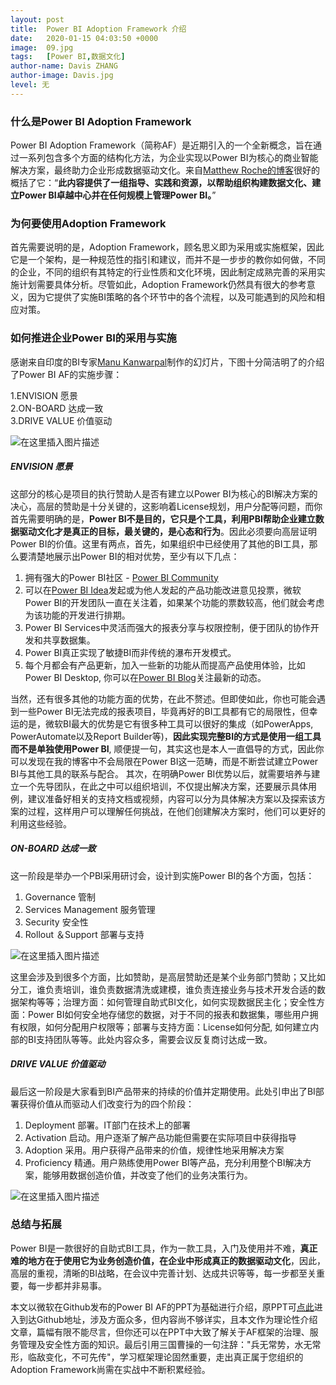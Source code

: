 ```yaml
---
layout: post
title:  Power BI Adoption Framework 介绍
date:   2020-01-15 04:03:50 +0000
image:  09.jpg
tags:   [Power BI,数据文化]
author-name: Davis ZHANG
author-image: Davis.jpg
level: 无
---
```


### 什么是Power BI Adoption Framework

Power BI Adoption Framework（简称AF）是近期引入的一个全新概念，旨在通过一系列包含多个方面的结构化方法，为企业实现以Power BI为核心的商业智能解决方案，最终助力企业形成数据驱动文化。来自[Matthew Roche的博客](https://ssbipolar.com/2019/12/12/the-power-bi-adoption-framework-its-power-bi-af/amp/)很好的概括了它：“**此内容提供了一组指导、实践和资源，以帮助组织构建数据文化、建立Power BI卓越中心并在任何规模上管理Power BI。**”

### 为何要使用Adoption Framework

首先需要说明的是，Adoption Framework，顾名思义即为采用或实施框架，因此它是一个架构，是一种规范性的指引和建议，而并不是一步步的教你如何做，不同的企业，不同的组织有其特定的行业性质和文化环境，因此制定成熟完善的采用实施计划需要具体分析。尽管如此，Adoption Framework仍然具有很大的参考意义，因为它提供了实施BI策略的各个环节中的各个流程，以及可能遇到的风险和相应对策。

### 如何推进企业Power BI的采用与实施

感谢来自印度的BI专家[Manu Kanwarpal](https://www.linkedin.com/in/manukanwarpal/)制作的幻灯片，下图十分简洁明了的介绍了Power BI AF的实施步骤：

1.ENVISION 愿景  
2.ON-BOARD 达成一致  
3.DRIVE VALUE 价值驱动  

![在这里插入图片描述](https://img-blog.csdnimg.cn/20200114224922110.png?x-oss-process=image/watermark,type_ZmFuZ3poZW5naGVpdGk,shadow_10,text_d3d3LmQtYmkudGVjaA==,size_16,color_FFFFFF,t_70)

##### ENVISION 愿景

这部分的核心是项目的执行赞助人是否有建立以Power BI为核心的BI解决方案的决心，高层的赞助是十分关键的，这影响着License规划，用户分配等问题，而你首先需要明确的是，**Power BI不是目的，它只是个工具，利用PBI帮助企业建立数据驱动文化才是真正的目标，最关键的，是心态和行为**。因此必须要向高层证明Power BI的价值。这里有两点，首先，如果组织中已经使用了其他的BI工具，那么要清楚地展示出Power BI的相对优势，至少有以下几点：
1. 拥有强大的Power BI社区 - [Power BI Community](https://community.powerbi.com/)
2. 可以在[Power BI Idea](https://idea.powerBI.com)发起或为他人发起的产品功能改进意见投票，微软Power BI的开发团队一直在关注着，如果某个功能的票数较高，他们就会考虑为该功能的开发进行排期。
3. Power BI Services中灵活而强大的报表分享与权限控制，便于团队的协作开发和共享数据集。
4. Power BI真正实现了敏捷BI而非传统的瀑布开发模式。
5. 每个月都会有产品更新，加入一些新的功能从而提高产品使用体验，比如Power BI Desktop, 你可以在[Power BI Blog](https://powerbi.microsoft.com/en-us/blog/)关注最新的动态。

当然，还有很多其他的功能方面的优势，在此不赘述。但即使如此，你也可能会遇到一些Power BI无法完成的报表项目，毕竟再好的BI工具都有它的局限性，但幸运的是，微软BI最大的优势是它有很多种工具可以很好的集成（如PowerApps, PowerAutomate以及Report Builder等)，**因此实现完整BI的方式是使用一组工具而不是单独使用Power BI**, 顺便提一句，其实这也是本人一直倡导的方式，因此你可以发现在我的博客中不会局限在Power BI这一范畴，而是不断尝试建立Power BI与其他工具的联系与配合。
其次，在明确Power BI优势以后，就需要培养与建立一个先导团队，在此之中可以组织培训，不仅提出解决方案，还要展示具体用例，建议准备好相关的支持文档或视频，内容可以分为具体解决方案以及探索该方案的过程，这样用户可以理解任何挑战，在他们创建解决方案时，他们可以更好的利用这些经验。

##### ON-BOARD 达成一致

这一阶段是举办一个PBI采用研讨会，设计到实施Power BI的各个方面，包括：
1. Governance 管制
2. Services Management 服务管理
3. Security 安全性
4. Rollout ＆Support 部署与支持

![在这里插入图片描述](https://img-blog.csdnimg.cn/2020011500123488.png?x-oss-process=image/watermark,type_ZmFuZ3poZW5naGVpdGk,shadow_10,text_d3d3LmQtYmkudGVjaA==,size_16,color_FFFFFF,t_70)

这里会涉及到很多个方面，比如赞助，是高层赞助还是某个业务部门赞助；又比如分工，谁负责培训，谁负责数据清洗或建模，谁负责连接业务与技术开发合适的数据架构等等；治理方面：如何管理自助式BI文化，如何实现数据民主化；安全性方面：Power BI如何安全地存储您的数据，对于不同的报表和数据集，哪些用户拥有权限，如何分配用户权限等；部署与支持方面：License如何分配, 如何建立内部的BI支持团队等等。此处内容众多，需要会议反复商讨达成一致。

##### DRIVE VALUE 价值驱动

最后这一阶段是大家看到BI产品带来的持续的价值并定期使用。此处引申出了BI部署获得价值从而驱动人们改变行为的四个阶段：
1. Deployment 部署。IT部门在技术上的部署
2. Activation 启动。用户逐渐了解产品功能但需要在实际项目中获得指导
3. Adoption 采用。用户获得产品带来的价值，规律性地采用解决方案
4. Proficiency 精通。用户熟练使用Power BI等产品，充分利用整个BI解决方案，能够用数据创造价值，并改变了他们的业务决策行为。

![在这里插入图片描述](https://img-blog.csdnimg.cn/20200115005604241.png?x-oss-process=image/watermark,type_ZmFuZ3poZW5naGVpdGk,shadow_10,text_d3d3LmQtYmkudGVjaA==,size_16,color_FFFFFF,t_70)

### 总结与拓展

Power BI是一款很好的自助式BI工具，作为一款工具，入门及使用并不难，**真正难的地方在于使用它为业务创造价值，在企业中形成真正的数据驱动文化**，因此，高层的重视，清晰的BI战略，在会议中完善计划、达成共识等等，每一步都至关重要，每一步都并非易事。

本文以微软在Github发布的Power BI AF的PPT为基础进行介绍，原PPT可[点此](https://github.com/pbiaf/powerbiadoption)进入到达Github地址，涉及方面众多，但内容尚不够详实，且本文作为理论性介绍文章，篇幅有限不能尽言，但你还可以在PPT中大致了解关于AF框架的治理、服务管理及安全性方面的知识。最后引用三国曹操的一句注辞："兵无常势，水无常形，临敌变化，不可先传"，学习框架理论固然重要，走出真正属于您组织的Adoption Framework尚需在实战中不断积累经验。
